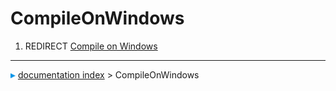 # CompileOnWindows
1.  REDIRECT [Compile on Windows](Compile_on_Windows.md)



---
![](images/Right_arrow.png) [documentation index](../README.md) > CompileOnWindows
